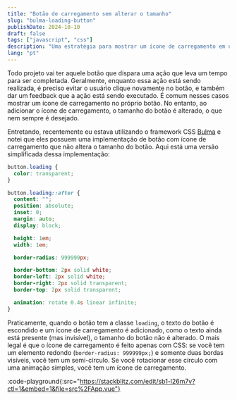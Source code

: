 ```yaml
---
title: "Botão de carregamento sem alterar o tamanho"
slug: "bulma-loading-button"
publishDate: 2024-10-10
draft: false
tags: ["javascript", "css"]
description: "Uma estratégia para mostrar um ícone de carregamento em um botão sem modificar o seu tamanho"
lang: "pt"
---
```


Todo projeto vai ter aquele botão que dispara uma ação que leva um tempo para ser completada. Geralmente, enquanto essa ação está sendo realizada, é preciso evitar o usuário clique novamente no botão, e também dar um feedback que a ação está sendo executado. É comum nesses casos mostrar um ícone de carregamento no próprio botão. No entanto, ao adicionar o ícone de carregamento, o tamanho do botão é alterado, o que nem sempre é desejado.

Entretando, recentemente eu estava utilizando o framework CSS [Bulma](https://bulma.io/) e notei que eles possuem uma implementação de botão com ícone de carregamento que não altera o tamanho do botão. Aqui está uma versão simplificada dessa implementação:

```css
button.loading {
  color: transparent;
}

button.loading::after {
  content: "";
  position: absolute;
  inset: 0;
  margin: auto;
  display: block;

  height: 1em;
  width: 1em;

  border-radius: 999999px;

  border-bottom: 2px solid white;
  border-left: 2px solid white;
  border-right: 2px solid transparent;
  border-top: 2px solid transparent;

  animation: rotate 0.4s linear infinite;
}
```

Praticamente, quando o botão tem a classe `loading`, o texto do botão é escondido e um ícone de carregamento é adicionado, como o texto ainda está presente (mas invisível), o tamanho do botão não é alterado. O mais legal é que o ícone de carregamento é feito apenas com CSS: se você tem um elemento redondo (`border-radius: 999999px;`) e somente duas bordas visíveis, você tem um semi-círculo. Se você rotacionar esse círculo com uma animação simples, você tem um ícone de carregamento.

:code-playground{:src="https://stackblitz.com/edit/sb1-l26m7v?ctl=1&embed=1&file=src%2FApp.vue"}
